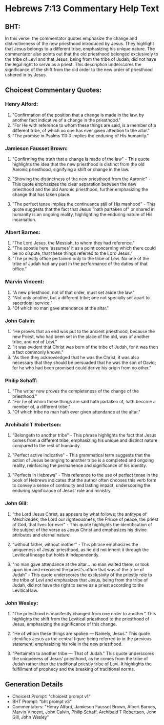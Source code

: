 # Hebrews 7:13 Commentary Help Text

## BHT:
In this verse, the commentator quotes emphasize the change and distinctiveness of the new priesthood introduced by Jesus. They highlight that Jesus belongs to a different tribe, emphasizing his unique nature. The commentator also points out that the old priesthood belonged exclusively to the tribe of Levi and that Jesus, being from the tribe of Judah, did not have the legal right to serve as a priest. This description underscores the significance of the shift from the old order to the new order of priesthood ushered in by Jesus.

## Choicest Commentary Quotes:
### Henry Alford:
1. "Confirmation of the position that a change is made in the law, by another fact indicative of a change in the priesthood." 
2. "For He with reference to whom these things are said, is a member of a different tribe, of which no one has ever given attention to the altar." 
3. "The promise in Psalms 110:0 implies the enduring of His humanity."

### Jamieson Fausset Brown:
1. "Confirming the truth that a change is made of the law" - This quote highlights the idea that the new priesthood is distinct from the old Aaronic priesthood, signifying a shift or change in the law.

2. "Showing the distinctness of the new priesthood from the Aaronic" - This quote emphasizes the clear separation between the new priesthood and the old Aaronic priesthood, further emphasizing the change that has taken place.

3. "The perfect tense implies the continuance still of His manhood" - This quote suggests that the fact that Jesus "hath partaken of" or shared in humanity is an ongoing reality, highlighting the enduring nature of His incarnation.

### Albert Barnes:
1. "The Lord Jesus, the Messiah, to whom they had reference."
2. "The apostle here 'assumes' it as a point concerning which there could be no dispute, that these things referred to the Lord Jesus."
3. "The priestly office pertained only to the tribe of Levi. No one of the tribe of Judah had any part in the performance of the duties of that office."

### Marvin Vincent:
1. "A new priesthood, not of that order, must set aside the law."
2. "Not only another, but a different tribe; one not specially set apart to sacerdotal service."
3. "Of which no man gave attendance at the altar."

### John Calvin:
1. "He proves that an end was put to the ancient priesthood, because the new Priest, who had been set in the place of the old, was of another tribe, and not of Levi."
2. "It was evident that Christ was born of the tribe of Judah, for it was then a fact commonly known."
3. "As then they acknowledged that he was the Christ, it was also necessary that they should be persuaded that he was the son of David; for he who had been promised could derive his origin from no other."

### Philip Schaff:
1. "The writer now proves the completeness of the change of the priesthood."
2. "For he of whom these things are said hath partaken of, hath become a member of, a different tribe."
3. "Of which tribe no man hath ever given attendance at the altar."

### Archibald T Robertson:
1. "Belongeth to another tribe" - This phrase highlights the fact that Jesus comes from a different tribe, emphasizing his unique and distinct nature compared to the rest of humanity.

2. "Perfect active indicative" - This grammatical term suggests that the action of Jesus belonging to another tribe is a completed and ongoing reality, reinforcing the permanence and significance of his identity.

3. "Perfects in Hebrews" - This reference to the use of perfect tense in the book of Hebrews indicates that the author often chooses this verb form to convey a sense of continuity and lasting impact, underscoring the enduring significance of Jesus' role and ministry.

### John Gill:
1. "the Lord Jesus Christ, as appears by what follows; the antitype of Melchizedek, the Lord our righteousness, the Prince of peace, the priest of God, that lives for ever" - This quote highlights the identification of the subject of the verse as Jesus Christ and emphasizes his divine attributes and eternal nature.

2. "without father, without mother" - This phrase emphasizes the uniqueness of Jesus' priesthood, as he did not inherit it through the Levitical lineage but holds it independently.

3. "no man gave attendance at the altar... no man waited there, or took upon him and exercised the priest's office that was of the tribe of Judah" - This quote underscores the exclusivity of the priestly role to the tribe of Levi and emphasizes that Jesus, being from the tribe of Judah, did not have the right to serve as a priest according to the Levitical law.

### John Wesley:
1. "The priesthood is manifestly changed from one order to another." This highlights the shift from the Levitical priesthood to the priesthood of Jesus, emphasizing the significance of this change.

2. "He of whom these things are spoken — Namely, Jesus." This quote identifies Jesus as the central figure being referred to in the previous statement, emphasizing his role in the new priesthood.

3. "Pertaineth to another tribe — That of Judah." This quote underscores the uniqueness of Jesus' priesthood, as he comes from the tribe of Judah rather than the traditional priestly tribe of Levi. It highlights the fulfillment of prophecy and the breaking of traditional norms.


## Generation Details
- Choicest Prompt: "choicest prompt v1"
- BHT Prompt: "bht prompt v3"
- Commentators: "Henry Alford, Jamieson Fausset Brown, Albert Barnes, Marvin Vincent, John Calvin, Philip Schaff, Archibald T Robertson, John Gill, John Wesley"
